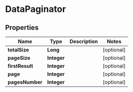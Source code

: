 

# DataPaginator

## Properties

Name | Type | Description | Notes
------------ | ------------- | ------------- | -------------
**totalSize** | **Long** |  |  [optional]
**pageSize** | **Integer** |  |  [optional]
**firstResult** | **Integer** |  |  [optional]
**page** | **Integer** |  |  [optional]
**pagesNumber** | **Integer** |  |  [optional]




